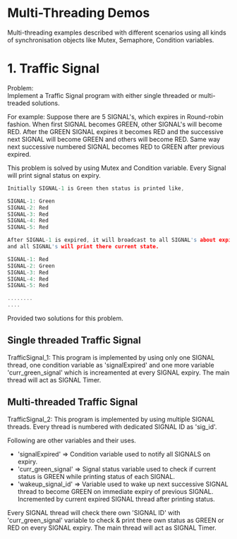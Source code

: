 # Multi-Threading Demos
Multi-threading examples described with different scenarios using all kinds of synchronisation objects like Mutex, Semaphore, Condition variables.

# 1. Traffic Signal
   Problem:  
   Implement a Traffic Signal program with either single threaded or multi-treaded solutions. 
  
For example: Suppose there are 5 SIGNAL's, which expires in Round-robin fashion. When first SIGNAL becomes GREEN, other SIGNAL's will become RED. After the GREEN SIGNAL expires it becomes RED and the successive next SIGNAL will become GREEN and others will become RED. Same way next successive numbered SIGNAL becomes RED to GREEN after previous expired.
   
This problem is solved by using Mutex and Condition variable. Every Signal will print signal status on expiry.
```C
Initially SIGNAL-1 is Green then status is printed like,

SIGNAL-1: Green
SIGNAL-2: Red
SIGNAL-3: Red
SIGNAL-4: Red
SIGNAL-5: Red

After SIGNAL-1 is expired, it will broadcast to all SIGNAL's about expired status and then SIGNAL-2 becomes GREEN 
and all SIGNAL's will print there current state.

SIGNAL-1: Red
SIGNAL-2: Green
SIGNAL-3: Red
SIGNAL-4: Red
SIGNAL-5: Red

........
....

```

Provided two solutions for this problem.

## Single threaded Traffic Signal
TrafficSignal_1: This program is implemented by using only one SIGNAL thread, one condition variable as 'signalExpired' and one more variable 'curr_green_signal' which is increamented at every SIGNAL expiry. The main thread will act as SIGNAL Timer.

## Multi-threaded Traffic Signal
TrafficSignal_2: This program is implemented by using multiple SIGNAL threads. Every thread is numbered with dedicated SIGNAL ID  as 'sig_id'. 

Following are other variables and their uses.

* 'signalExpired'     => Condition variable used to notify all SIGNALS on expiry.
* 'curr_green_signal' => Signal status variable used to check if current status is GREEN while printing status of each SIGNAL.
* 'wakeup_signal_id'  => Variable used to wake up next successive SIGNAL thread to become GREEN on immediate expiry of previous SIGNAL.    Incremented by current expired SIGNAL thread after printing status. 

Every SIGNAL thread will check there own 'SIGNAL ID' with 'curr_green_signal' variable to check & print there own status as GREEN or RED on every SIGNAL expiry.
The main thread will act as SIGNAL Timer.
